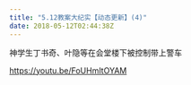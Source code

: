 ```yaml
---
title: "5.12教案大纪实【动态更新】(4)"
date: 2018-05-12T02:44:38Z
---
```


神学生丁书奇、叶隐等在会堂楼下被控制带上警车

https://youtu.be/FoUHmItOYAM